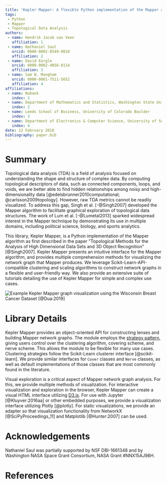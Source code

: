 ```yaml
---
title: 'Kepler Mapper: A flexible Python implementation of the Mapper algorithm.'
tags:
 - Python
 - Mapper
 - Topological Data Analysis
authors:
 - name: Hendrik Jacob van Veen
   affiliation: 1
 - name: Nathaniel Saul
   orcid: 0000-0002-8549-9810
   affiliation: 2
 - name: David Eargle
   orcid: 0000-0002-4056-8114
   affiliation: 3
 - name: Sam W. Mangham
   orcid: 0000-0001-7511-5652
   affiliation: 4
affiliations:
 - name: Nubank
   index: 1
 - name: Department of Mathematics and Statistics, Washington State University Vancouver
   index: 2
 - name: Leeds School of Business, University of Colorado Boulder
   index: 3
 - name: Department of Electronics & Computer Science, University of Southampton, Southampton, SO17 1BJ, UK
   index: 4
date: 12 February 2018
bibliography: paper.bib
---
```


# Summary

Topological data analysis (TDA) is a field of analysis focused on understanding the shape and structure of complex data. By computing topological descriptors of data, such as connected components, loops, and voids, we are better able to find hidden relationships among noisy and high-dimensionality data [@edelsbrunner2010computational; @carlsson2009topology]. However, raw TDA metrics cannot be readily visualized. To address this gap, Singh et al. [-@Singh2007] developed the Mapper algorithm to facilitate graphical exploration of topological data structures. The work of Lum et al. [-@Lumetal2013] sparked widespread interest in the Mapper technique by demonstrating its use in multiple domains, including political science, biology, and sports analytics.

This library, Kepler Mapper, is a Python implementation of the Mapper algorithm as first described in the paper "Topological Methods for the Analysis of High Dimensional Data Sets and 3D Object Recognition" [@Singh2007]. Kepler Mapper presents an intuitive interface for the Mapper algorithm, and provides multiple comprehension methods for visualizing the network graph that Mapper produces.
We leverage Scikit-Learn-API-compatible clustering and scaling algorithms to construct network graphs in a flexible and user-friendly way.
We also provide an extensive suite of tutorials detailing the use of Kepler Mapper for simple and complex use cases.

![Example Kepler Mapper graph visualization using the Wisconsin Breast Cancer Dataset [@Dua:2019]](http://i.imgur.com/ewjRodK.png)


# Library Details

Kepler Mapper provides an object-oriented API for constructing lenses and building Mapper network graphs. The module employs the [strategy pattern](https://en.wikipedia.org/wiki/Strategy_pattern), giving users control over the clustering algorithm, covering scheme, and nerve scheme. This allows the module to be flexible for many use cases. Clustering strategies follow the Scikit-Learn clusterer interface [@scikit-learn]. We provide similar interfaces for `Cover` classes and `Nerve` classes, as well as default implementations of those classes that are most commonly found in the literature.

Visual exploration is a critical aspect of Mapper network graph analysis. For this, we provide multiple methods of visualization. For interactive visualization and exploration in the browser, Kepler Mapper can create a visual HTML interface utilizing [D3.js](https://d3js.org/). For use with Jupyter [@Kluyver:2016aa] or other embedded purposes, we provide a visualization interface utilizing Plotly [@plotly]. For static visualizations, we provide an adapter so that visualization functionality from NetworkX [@SciPyProceedings_11] and Matplotlib [@Hunter:2007] can be used.


# Acknowledgements

Nathaniel Saul was partially supported by NSF DBI-1661348 and by Washington NASA Space Grant Consortium, NASA Grant #NNX15AJ98H.

# References
